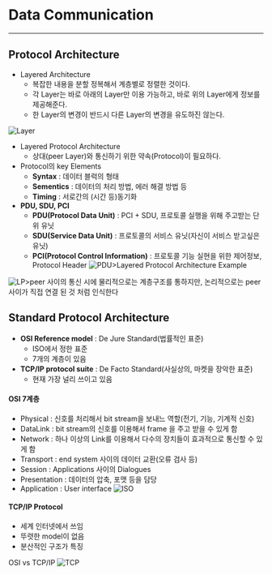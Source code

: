 # Data Communication
---
## Protocol Architecture
- Layered Architecture
  - 복잡한 내용을 분할 정복해서 계층별로 정렬한 것이다.
  - 각 Layer는 바로 아래의 Layer만 이용 가능하고, 바로 위의 Layer에게 정보를 제공해준다.
  - 한 Layer의 변경이 반드시 다른 Layer의 변경을 유도하진 않는다.

![Layer](https://user-images.githubusercontent.com/80378041/113821626-4e18f580-97b7-11eb-93ed-860cd6e8d232.PNG)

- Layered Protocol Architecture
  - 상대(peer Layer)와 통신하기 위한 약속(Protocol)이 필요하다.
- Protocol의 key Elements
  - __Syntax__ : 데이터 블럭의 형태
  - __Sementics__ : 데이터의 처리 방법, 에러 해결 방법 등
  - __Timing__ : 서로간의 (시간 등)동기화
- __PDU, SDU, PCI__
	- __PDU(Protocol Data Unit)__ : PCI + SDU, 프로토콜 실행을 위해 주고받는 단위 유닛
	- __SDU(Service Data Unit)__ : 프로토콜의 서비스 유닛(자신이 서비스 받고싶은 유닛)
	- __PCI(Protocol Control Information)__ : 프로토콜 기능 실현을 위한 제어정보, Protocol Header
![PDU](https://user-images.githubusercontent.com/80378041/113822889-f5e2f300-97b8-11eb-9953-3e63e9b8d788.PNG)>Layered Protocol Architecture Example

![LP](https://user-images.githubusercontent.com/80378041/113823314-79044900-97b9-11eb-976c-9dcd1f82b5bc.PNG)>peer 사이의 통신 시에 물리적으로는 계층구조를 통하지만, 논리적으로는 peer 사이가 직접 연결 된 것 처럼 인식한다
## Standard Protocol Architecture
- __OSI Reference model__ : De Jure Standard(법률적인 표준)
	- ISO에서 정한 표준
	- 7개의 계층이 있음
- __TCP/IP protocol suite__ : De Facto Standard(사실상의, 마켓을 장악한 표준)
	- 현재 가장 널리 쓰이고 있음
#### OSI 7계층
- Physical : 신호를 처리해서 bit stream을 보내느 역할(전기, 기능, 기계적 신호)
- DataLink : bit stream의 신호를 이용해서 frame 을 주고 받을 수 있게 함
- Network : 하나 이상의 Link를 이용해서 다수의 장치들이 효과적으로 통신할 수 있게 함
- Transport : end system 사이의 데이터 교환(오류 검사 등)
- Session : Applications 사이의 Dialogues 
- Presentation : 데이터의 압축, 포맷 등을 담당
- Application : User interface
![ISO](https://user-images.githubusercontent.com/80378041/113824391-b0bfc080-97ba-11eb-93dc-5b9004ceb97e.PNG)
#### TCP/IP Protocol
- 세계 인터넷에서 쓰임
- 뚜렷한 model이 없음
- 분산적인 구조가 특징

OSI vs TCP/IP
![TCP](https://user-images.githubusercontent.com/80378041/113824744-1744de80-97bb-11eb-911b-58ea6e958984.PNG)
